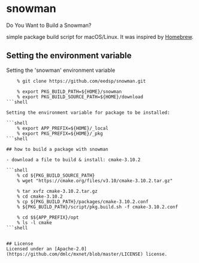 # snowman
Do You Want to Build a Snowman?

simple package build script for macOS/Linux.
It was inspired by [Homebrew](https://homebrew.sh).

## Setting the environment variable

Setting the 'snowman' environment variable

```shell
    % git clone https://github.com/eedsp/snowman.git

    % export PKG_BUILD_PATH=${HOME}/snowman
    % export PKG_BUILD_SOURCE_PATH=${HOME}/download
```shell

Setting the environment variable for package to be installed:

```shell
    % export APP_PREFIX=${HOME}/_local
    % export PKG_PREFIX=${HOME}/_pkg
```shell

## how to build a package with snowman

- download a file to build & install: cmake-3.10.2

```shell
    % cd ${PKG_BUILD_SOURCE_PATH}
    % wget "https://cmake.org/files/v3.10/cmake-3.10.2.tar.gz"

    % tar xvfz cmake-3.10.2.tar.gz
    % cd cmake-3.10.2
    % cp ${PKG_BUILD_PATH}/packages/cmake-3.10.2.conf
    % ${PKG_BUILD_PATH}/script/pkg.build.sh -f cmake-3.10.2.conf

    % cd $${APP_PREFIX}/opt
    % ls -l cmake
```shell


## License
Licensed under an [Apache-2.0](https://github.com/dmlc/mxnet/blob/master/LICENSE) license.
